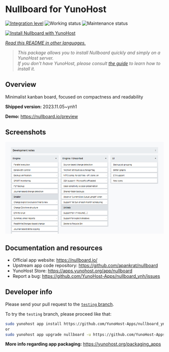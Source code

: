 <!--
N.B.: This README was automatically generated by <https://github.com/YunoHost/apps/tree/master/tools/readme_generator>
It shall NOT be edited by hand.
-->

# Nullboard for YunoHost

[![Integration level](https://dash.yunohost.org/integration/nullboard.svg)](https://dash.yunohost.org/appci/app/nullboard) ![Working status](https://ci-apps.yunohost.org/ci/badges/nullboard.status.svg) ![Maintenance status](https://ci-apps.yunohost.org/ci/badges/nullboard.maintain.svg)

[![Install Nullboard with YunoHost](https://install-app.yunohost.org/install-with-yunohost.svg)](https://install-app.yunohost.org/?app=nullboard)

*[Read this README in other languages.](./ALL_README.md)*

> *This package allows you to install Nullboard quickly and simply on a YunoHost server.*  
> *If you don't have YunoHost, please consult [the guide](https://yunohost.org/install) to learn how to install it.*

## Overview

Minimalist kanban board, focused on compactness and readability

**Shipped version:** 2023.11.05~ynh1

**Demo:** <https://nullboard.io/preview>

## Screenshots

![Screenshot of Nullboard](./doc/screenshots/screenshot.png)

## Documentation and resources

- Official app website: <https://nullboard.io/>
- Upstream app code repository: <https://github.com/apankrat/nullboard>
- YunoHost Store: <https://apps.yunohost.org/app/nullboard>
- Report a bug: <https://github.com/YunoHost-Apps/nullboard_ynh/issues>

## Developer info

Please send your pull request to the [`testing` branch](https://github.com/YunoHost-Apps/nullboard_ynh/tree/testing).

To try the `testing` branch, please proceed like that:

```bash
sudo yunohost app install https://github.com/YunoHost-Apps/nullboard_ynh/tree/testing --debug
or
sudo yunohost app upgrade nullboard -u https://github.com/YunoHost-Apps/nullboard_ynh/tree/testing --debug
```

**More info regarding app packaging:** <https://yunohost.org/packaging_apps>
